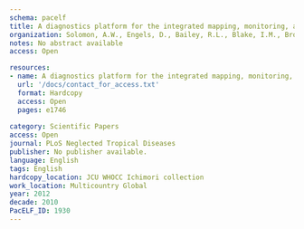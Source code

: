 ```yaml
---
schema: pacelf
title: A diagnostics platform for the integrated mapping, monitoring, and surveillance of neglected tropical diseases  Rationale and target product profiles
organization: Solomon, A.W., Engels, D., Bailey, R.L., Blake, I.M., Brooker, S., Chen, J.-X., Chen, J.-H., Churcher, T.S., Drakeley, C.J., Edwards, T., Fenwick, A., French, M., Gabrielli, A.F., Grassly, N.C., Harding-Esch, E.M., Holland, M.J., Koukounari, A., Lammie, P.J., Leslie, J., Mabey, D.C., Rhajaoui, M., Secor, W.E., Stothard, J.R., Wei, H., Willingham, A.L., Zhou, X.-N., Peeling, R.W.
notes: No abstract available
access: Open

resources:
- name: A diagnostics platform for the integrated mapping, monitoring, and surveillance of neglected tropical diseases  Rationale and target product profiles
  url: '/docs/contact_for_access.txt'
  format: Hardcopy
  access: Open
  pages: e1746
 
category: Scientific Papers
access: Open
journal: PLoS Neglected Tropical Diseases
publisher: No publisher available. 
language: English 
tags: English 
hardcopy_location: JCU WHOCC Ichimori collection
work_location: Multicountry Global
year: 2012
decade: 2010
PacELF_ID: 1930
---
```

